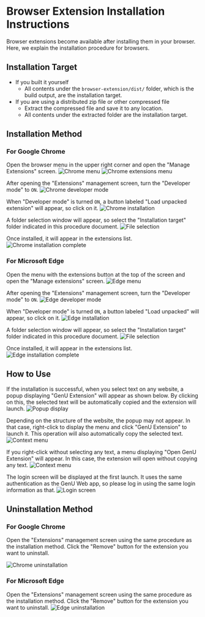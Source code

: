 # Browser Extension Installation Instructions

Browser extensions become available after installing them in your browser. Here, we explain the installation procedure for browsers.

## Installation Target

* If you built it yourself
  * All contents under the `browser-extension/dist/` folder, which is the build output, are the installation target.
* If you are using a distributed zip file or other compressed file
  * Extract the compressed file and save it to any location.
  * All contents under the extracted folder are the installation target.
  
## Installation Method

### For Google Chrome

Open the browser menu in the upper right corner and open the "Manage Extensions" screen.
![Chrome menu](../assets/images/extension/chrome_menu.png)
![Chrome extensions menu](../assets/images/extension/chrome_extension_menu.png)

After opening the "Extensions" management screen, turn the "Developer mode" to `ON`.
![Chrome developer mode](../assets/images/extension/chrome_dev_mode.png)

When "Developer mode" is turned `ON`, a button labeled "Load unpacked extension" will appear, so click on it.
![Chrome installation](../assets/images/extension/chrome_install.png)

A folder selection window will appear, so select the "Installation target" folder indicated in this procedure document.
![File selection](../assets/images/extension/file_choose.png)

Once installed, it will appear in the extensions list.
![Chrome installation complete](../assets/images/extension/chrome_installed.png)

### For Microsoft Edge

Open the menu with the extensions button at the top of the screen and open the "Manage extensions" screen.
![Edge menu](../assets/images/extension/edge_menu.png)

After opening the "Extensions" management screen, turn the "Developer mode" to `ON`.
![Edge developer mode](../assets/images/extension/edge_dev_mode.png)

When "Developer mode" is turned `ON`, a button labeled "Load unpacked" will appear, so click on it.
![Edge installation](../assets/images/extension/edge_install.png)

A folder selection window will appear, so select the "Installation target" folder indicated in this procedure document.
![File selection](../assets/images/extension/file_choose.png)

Once installed, it will appear in the extensions list.
![Edge installation complete](../assets/images/extension/edge_installed.png)

## How to Use

If the installation is successful, when you select text on any website, a popup displaying "GenU Extension" will appear as shown below. By clicking on this, the selected text will be automatically copied and the extension will launch.
![Popup display](../assets/images/extension/extension_popup.png)

Depending on the structure of the website, the popup may not appear. In that case, right-click to display the menu and click "GenU Extension" to launch it. This operation will also automatically copy the selected text.
![Context menu](../assets/images/extension/extension_context_menu.png)

If you right-click without selecting any text, a menu displaying "Open GenU Extension" will appear. In this case, the extension will open without copying any text.
![Context menu](../assets/images/extension/extension_context_menu_default.png)

The login screen will be displayed at the first launch. It uses the same authentication as the GenU Web app, so please log in using the same login information as that.
![Login screen](../assets/images/extension/extension_login.png)

## Uninstallation Method

### For Google Chrome

Open the "Extensions" management screen using the same procedure as the installation method. Click the "Remove" button for the extension you want to uninstall.

![Chrome uninstallation](../assets/images/extension/chrome_delete.png)

### For Microsoft Edge

Open the "Extensions" management screen using the same procedure as the installation method. Click the "Remove" button for the extension you want to uninstall.
![Edge uninstallation](../assets/images/extension/edge_delete.png)
